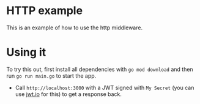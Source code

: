 # HTTP example

This is an example of how to use the http middleware.

# Using it

To try this out, first install all dependencies with `go mod download` and then run `go run main.go` to start the app.

* Call `http://localhost:3000` with a JWT signed with `My Secret` (you can use [jwt.io](https://jwt.io/) for this) to get a response back.
